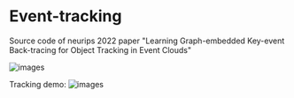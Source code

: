 # Event-tracking
Source code of neurips 2022 paper "Learning Graph-embedded Key-event Back-tracing for Object Tracking in Event Clouds"

![images](./figures/Pipline.png=100x)

Tracking demo:
![images](./figures/Tracking_Demo.png=100x)
